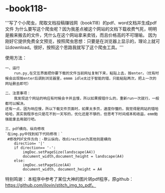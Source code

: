 # -book118-
'''写了个小爬虫，爬取文档投稿赚钱网（book118）的pdf、word文档并生成pdf文件
为什么要写这个爬虫呢？因为我差点被这个网站的文档下载收费气死，明明是搬来搬去的文件，凭什么在这个网站拿来卖钱，而且价格高的不可理喻。
因为刚好它提供免费全文预览，按照爬虫思想：只要是在浏览器上显示的，理论上就可以download。很好，按照这个思路我就写了这个爬虫工具。'''

使用方法：

	一、运行
		run.py,在交互界面把你要下载的文件当前网址复制下来，粘贴上去，按enter。（优有时候会出现按enter后调到浏览器里，emmm idle太过于智能的错，只能粘贴两次，把上一次的网址删去即可）
  
	二、注意事项：
    	我发现这个网站的响应有时候会卡并且慢，所以如果报错什么的，重新run一次就行，一般都可以解决。
	还有一点，因为响应慢，所以下载文件页面时，如果太多页，速度你懂的，我觉得是网站的错哈哈哈，其实我程序也只是花不到一天写的，优化还是不够的，但思考下时间成本和收益，emm勉强能拿去用就行吧。
  
	三、pdf横向、纵向修改
	`在img.py中找到如下代码修改：`
   	 #修改PDF文件方向：-默认纵向，改direction为其他则是横向
		direction= '|'
		if direction== '-':
		    imgDoc.setPageSize(landscape(A4))
		    document_width,document_height = landscape(A4)
		else:
		    imgDoc.setPageSize(A4)
		    document_width, document_height = A4
            
 特别鸣谢：
  本程序中参考了某位大神的图片转pdf程序，原github：https://github.com/ilovin/stitch_img_to_pdf。
